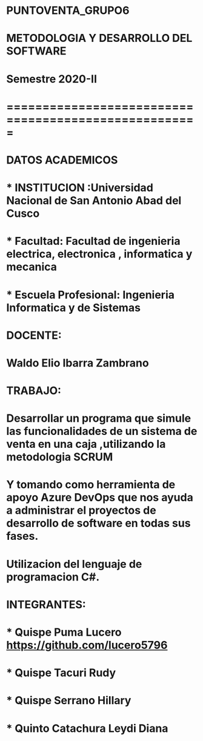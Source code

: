 # PUNTOVENTA_GRUPO6 
# METODOLOGIA Y DESARROLLO DEL SOFTWARE
# Semestre 2020-II

#  =====================================================
# DATOS ACADEMICOS
# *  INSTITUCION :Universidad Nacional de San Antonio Abad del Cusco
#  * Facultad: Facultad de ingenieria electrica, electronica , informatica y mecanica
# *  Escuela Profesional: Ingenieria Informatica y de Sistemas


# DOCENTE: 
# Waldo Elio Ibarra Zambrano

#  TRABAJO:

# Desarrollar un programa que simule  las funcionalidades de un sistema de venta en una caja  ,utilizando la metodologia  SCRUM
# Y tomando como  herramienta de apoyo  Azure DevOps  que nos ayuda a administrar el proyectos de desarrollo de software en todas sus fases.
# Utilizacion del lenguaje  de programacion C#.

# INTEGRANTES:
# * Quispe Puma Lucero   https://github.com/lucero5796
# * Quispe Tacuri Rudy   
# * Quispe Serrano Hillary 
# * Quinto Catachura Leydi Diana 




